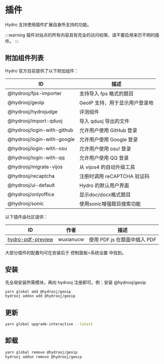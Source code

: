 # 插件

Hydro 支持使用插件扩展自身所支持的功能。

:::warning
插件对站点的所有内容具有完全的访问权限，请不要启用来历不明的插件。
:::

## 附加组件列表

Hydro 官方目前提供了以下附加组件：

| ID                         | 描述                           |
| -------------------------- | ------------------------------ |
| @hydrooj/fps-importer      | 支持导入 fps 格式的题目        |
| @hydrooj/geoip             | GeoIP 支持，用于显示用户登录地 |
| @hydrooj/hydrojudge        | 评测组件                       |
| @hydrooj/import-qduoj      | 导入 qduoj 导出的文件          |
| @hydrooj/login-with-github | 允许用户使用 GitHub 登录       |
| @hydrooj/login-with-google | 允许用户使用 Google 登录       |
| @hydrooj/login-with-osu    | 允许用户使用 osu! 登录         |
| @hydrooj/login-with-qq     | 允许用户使用 QQ 登录           |
| @hydrooj/migrate-vijos     | 从 vijos4 的自动升级工具       |
| @hydrooj/recaptcha         | 注册时调用 reCAPTCHA 验证码    |
| @hydrooj/ui-default        | Hydro 的默认用户界面           |
| @hydrooj/onlyoffice        | 显示doc/docx格式题目           |
| @hydrooj/sonic             | 使用sonic增强题目搜索功能      |

以下插件由社区提供：

| ID                                                 | 作者      | 描述                        |
| -------------------------------------------------- | --------- | -------------------------- |
| [hydro-pdf-preview](//github.com/Ri-moe/hydro-pdf) | wuxianucw | 使用 PDF.js 在题面中插入 PDF |

大部分插件的配置均可在安装后于 控制面板>系统设置 中找到。

## 安装

先全局安装所需模块，再向 hydrooj 注册即可。例：安装 @hydrooj/geoip

```sh
yarn global add @hydrooj/geoip
hydrooj addon add @hydrooj/geoip
```

## 更新

```sh
yarn global upgrade-interactive --latest
```

## 卸载

```sh
yarn global remove @hydrooj/geoip
hydrooj addon remove @hydrooj/geoip
```
